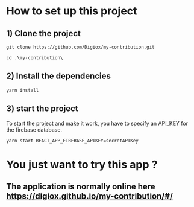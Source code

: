 # How to set up this project

## 1) Clone the project

`git clone https://github.com/Digiox/my-contribution.git`

`cd .\my-contribution\`

## 2) Install the dependencies

`yarn install`

## 3) start the project

To start the project and make it work, you have to specify an API_KEY for the firebase database.

`yarn start REACT_APP_FIREBASE_APIKEY=secretAPIKey`


# You just want to try this app ?

## The application is normally online here https://digiox.github.io/my-contribution/#/